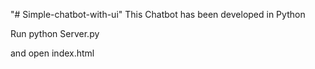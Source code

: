 "# Simple-chatbot-with-ui" 
This Chatbot has been developed in Python

Run python Server.py

and open index.html

